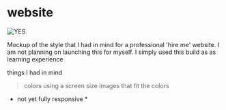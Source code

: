 # website

![YES](https://user-images.githubusercontent.com/109391715/192655478-8de1b324-5a91-48d1-92cf-7e5a3bbd3d27.png)





Mockup of the style that I had in mind for a professional 'hire me' website. I am not planning on launching this for myself. I simply used this build as as learning experience

things I had in mind
>colors
>using a screen size
>images that fit the colors


* not yet fully responsive *
